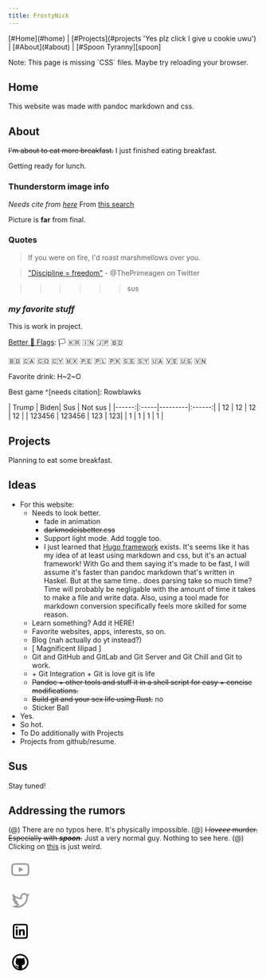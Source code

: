 ```yaml
---
title: FrostyNick
---
```


<!--
# update html
cd ~/Documents/projects/website2022/ && ./main.sh

cd ~/Documents/projects/website2022/ && ./main.sh serve
cd ~/Documents/projects/website2022/ && ./main.sh auto

previews:
file:///home/nicholas/Documents/projects/website2022/index.html
http://[::1]:8000/	# only thing is left is file detection to automatically update 👀
-->








<!---->

<nav><div>[#Home](#home) | [#Projects](#projects 'Yes plz click I give u cookie uwu') | [#About](#about) | [#Spoon Tyranny][spoon]</div></nav>

<!---->
<article>

<p class="no-css">Note: This page is missing `CSS` files. Maybe try reloading your browser.</p> 


# Home <!-- todo!(""); -->

This website was made with pandoc markdown and css.

 <!--  ![true survivial](https://www.publicdomainpictures.net/pictures/160000/velka/eclairs-foudre-et-nuages-sombres.jpg)  {style="position: absolute; right: 1em"}  {style="max-width: 10%" name="this"} -->

# About

~~I'm about to eat more breakfast.~~ <!-- todo!("wrong location"); -->
I just finished eating breakfast.

Getting ready for
lunch.


### Thunderstorm image info

<cite>Needs cite from [here](https://www.publicdomainpictures.net/en/view-image.php?image=150817&picture=&jazyk=FR)</cite>
From [this search](https://duckduckgo.com/?q=public+domain+lightning&iar=images&iaf=license%3APublic&iax=images&ia=images&iai=http%3A%2F%2Fwww.publicdomainpictures.net%2Fpictures%2F160000%2Fvelka%2Feclairs-foudre-et-nuages-sombres.jpg)

Picture is __far__ from final.<!-- todo!(""); -->


### Quotes<!-- todo!("Could look better + not many quotes"); -->

> <p class="burn">If you were on fire, I'd roast marshmellows over you.</p>  

> ["Discipline = freedom"](https://twitter.com/ThePrimeagen/status/1612817303183446016) - @ThePrimeagen on Twitter <!-- implement!("Author name should be seperate in css"); -->


> > > > > > sus


### *my favorite stuff*
 
This is work in project.<!-- todo!(""); -->

[Better 🎌 Flags](https://emojipedia.org/flags/ "🎌 Flags — List of Emoji Flags to Copy and Paste"):
<span class="big-emojis">
🏳️
🇰🇷 
🇮🇳 
🇯🇵 
🇧🇩 
<!-- 🏳️ 🇰🇷 🇮🇳🇯🇵🇧🇩-->
🇧🇩 
🇨🇦 
🇨🇴 
🇨🇾 
🇲🇽 
🇵🇪 
🇵🇱 
🇵🇰 
🇸🇪 
🇸🇾 
🇺🇦 
🇻🇪 
🇺🇸 
🇻🇳 
</span>

Favorite drink: H~2~O

Best game ^[needs citation]: Rowblawks

| Trump | Biden| Sus  |  Not sus  |<!-- todo!("Don't mention trump + biden"); -->
|------:|:-----|---------|:------:|
|   12  |  12  |    12   |    12  |
| 123456 | 1<wbr>23456 | 123 | 123| <!-- On one webiste, <wbr> created ... inside of a preview link. -->
|    1  |    1 |     1   |     1  |


# Projects

Planning to eat some breakfast.

# Ideas

- For this website:
	- Needs to look better.
		- fade in animation
		- ~~darkmodeisbetter.css~~
		- Support light mode. Add toggle too.
		- I just learned that [Hugo framework](https://github.com/gohugoio/hugo#overview) exists. It's seems like it has my idea of at least using markdown and css, but it's an actual framework! With Go and them saying it's made to be fast, I will assume it's faster than pandoc markdown that's written in Haskel. But at the same time.. does parsing take so much time? Time will probably be negligable with the amount of time it takes to make a file and write data. Also, using a tool made for markdown conversion specifically feels more skilled for some reason.
	- Learn something? Add it HERE!
	- Favorite websites, apps, interests, so on.
	- Blog (nah actually do yt instead?)
    - [ Magnificent lilipad ]
    - Git and GitHub and GitLab and Git Server and Git Chill and Git to work.
    - \+ Git Integration + Git is love git is life
	- ~~Pandoc + other tools and stuff it in a shell script for easy + concise modifications.~~
    - ~~Build git and your sex life using Rust.~~ no
    - Sticker Ball
- Yes.
- So hot.
- To Do additionally with Projects
- Projects from github/resume. <!-- todo!(""); -->

# Sus <!--{#spoon}--> <!-- todo!("add hidden part of website for the VIP. Also #spoon broke."); -->

Stay tuned!


## Addressing the rumors

(@) There are no typos here. It's physically impossible.
(@) ~~I _loveee_ murder. Especially with ___spoon___.~~ Just a very normal guy. Nothing to see here.
(@) Clicking on [this](this) is just weird.


[spoon]: #spoon "bad cutlery"

<!-- Thanks to https://icons8.com/icon/set/social%20media/sf-regular -->

<!-- YT -->
<svg xmlns="http://www.w3.org/2000/svg" x="0px" y="0px"
width="48" height="48"
viewBox="0,0,256,256"
style="fill:#000000;">
<g fill="#999" fill-rule="nonzero" stroke="none" stroke-width="1" stroke-linecap="butt" stroke-linejoin="miter" stroke-miterlimit="10" stroke-dasharray="" stroke-dashoffset="0" font-family="none" font-weight="none" font-size="none" text-anchor="none" style="mix-blend-mode: normal"><g transform="scale(4,4)"><path d="M32,15c-17.062,0 -19.34034,0.17773 -21.52734,2.42773c-2.187,2.25 -2.47266,5.82427 -2.47266,14.57227c0,8.748 0.28566,12.32327 2.47266,14.57227c2.187,2.249 4.46534,2.42773 21.52734,2.42773c17.062,0 19.34034,-0.17873 21.52734,-2.42773c2.187,-2.25 2.47266,-5.82427 2.47266,-14.57227c0,-8.748 -0.28566,-12.32227 -2.47266,-14.57227c-2.187,-2.25 -4.46534,-2.42773 -21.52734,-2.42773zM32,19c13.969,0 17.37916,0.06242 18.53516,1.23242c1.156,1.17 1.46484,4.30558 1.46484,11.76758c0,7.462 -0.30884,10.59758 -1.46484,11.76758c-1.156,1.17 -4.56616,1.23242 -18.53516,1.23242c-13.969,0 -17.37916,-0.06242 -18.53516,-1.23242c-1.156,-1.17 -1.43359,-4.30558 -1.43359,-11.76758c0,-7.462 0.27759,-10.59758 1.43359,-11.76758c1.156,-1.17 4.56616,-1.23242 18.53516,-1.23242zM27.94922,25.01758v13.96484l12.14648,-7.03711z"></path></g></g>
</svg>
<!-- Twitter -->
<svg xmlns="http://www.w3.org/2000/svg" x="0px" y="0px"
width="48" height="48"
viewBox="0,0,256,256"
style="fill:#000000;">
<g fill="#999" fill-rule="nonzero" stroke="none" stroke-width="1" stroke-linecap="butt" stroke-linejoin="miter" stroke-miterlimit="10" stroke-dasharray="" stroke-dashoffset="0" font-family="none" font-weight="none" font-size="none" text-anchor="none" style="mix-blend-mode: normal"><g transform="scale(4,4)"><path d="M57,17.114c-1.32,1.973 -2.991,3.707 -4.916,5.097c0.018,0.423 0.028,0.847 0.028,1.274c0,13.013 -9.902,28.018 -28.016,28.018c-5.562,0 -12.81,-1.948 -15.095,-4.423c0.772,0.092 1.556,0.138 2.35,0.138c4.615,0 8.861,-1.575 12.23,-4.216c-4.309,-0.079 -7.946,-2.928 -9.199,-6.84c1.96,0.308 4.447,-0.17 4.447,-0.17c0,0 -7.7,-1.322 -7.899,-9.779c2.226,1.291 4.46,1.231 4.46,1.231c0,0 -4.441,-2.734 -4.379,-8.195c0.037,-3.221 1.331,-4.953 1.331,-4.953c8.414,10.361 20.298,10.29 20.298,10.29c0,0 -0.255,-1.471 -0.255,-2.243c0,-5.437 4.408,-9.847 9.847,-9.847c2.832,0 5.391,1.196 7.187,3.111c2.245,-0.443 4.353,-1.263 6.255,-2.391c-0.859,3.44 -4.329,5.448 -4.329,5.448c0,0 2.969,-0.329 5.655,-1.55zM24.141,47.503c8.334,0.376 23.156,-6.394 23.971,-24.018c0.007,-0.16 0.032,-0.447 0.017,-0.706c-0.02,-0.334 0.146,-0.556 0.285,-0.702c0.228,-0.241 0.475,-0.534 0.71,-0.971c0.199,-0.369 0.077,-0.526 -0.169,-0.569c-0.167,-0.029 -0.34,-0.071 -0.532,-0.113c-0.343,-0.075 -0.492,-0.396 -0.33,-0.722c0.11,-0.221 0.257,-0.527 0.365,-0.846c0.107,-0.314 -0.032,-0.386 -0.271,-0.344c-0.198,0.034 -0.427,0.077 -0.632,0.115c-0.318,0.059 -0.647,-0.005 -0.958,-0.362c-1.206,-1.388 -2.512,-1.768 -4.366,-1.768c-3.246,0 -5.847,2.623 -5.847,5.847c0,0.888 0.229,1.955 0.389,2.986c0.299,1.925 -0.553,3.741 -3.504,3.511c-4.335,-0.338 -11.005,-1.287 -16.082,-5.034c0.505,0.999 1.718,2.543 2.681,3.702c0.748,0.9 0.515,2.294 -0.452,2.748c-0.485,0.228 -1.073,0.418 -1.749,0.541c1.774,1.435 3.811,2.365 5.37,3.027c1.954,0.829 2.492,2.176 1.292,3.518c-0.431,0.482 -0.988,0.969 -1.708,1.402c0.866,0.598 2.318,1.099 3.979,1.369c1.677,0.273 2.78,2.114 1.056,4.398c-0.839,1.112 -2.039,2.18 -3.515,2.991z"></path></g></g>
</svg>
<!-- LinkedIn -->
<svg xmlns="http://www.w3.org/2000/svg" x="0px" y="0px"
width="48" height="48"
viewBox="0 0 64 64">
<path d="M 23.773438 12 C 12.855437 12 12 12.854437 12 23.773438 L 12 40.226562 C 12 51.144563 12.855438 52 23.773438 52 L 40.226562 52 C 51.144563 52 52 51.145563 52 40.226562 L 52 23.773438 C 52 12.854437 51.145563 12 40.226562 12 L 23.773438 12 z M 21.167969 16 L 42.832031 16 C 47.625031 16 48 16.374969 48 21.167969 L 48 42.832031 C 48 47.625031 47.624031 48 42.832031 48 L 21.167969 48 C 16.374969 48 16 47.624031 16 42.832031 L 16 21.167969 C 16 16.374969 16.374969 16 21.167969 16 z M 22.501953 18.503906 C 20.872953 18.503906 19.552734 19.824172 19.552734 21.451172 C 19.552734 23.078172 20.871953 24.400391 22.501953 24.400391 C 24.126953 24.400391 25.447266 23.079172 25.447266 21.451172 C 25.447266 19.826172 24.126953 18.503906 22.501953 18.503906 z M 37.933594 26.322266 C 35.473594 26.322266 33.823437 27.672172 33.148438 28.951172 L 33.078125 28.951172 L 33.078125 26.728516 L 28.228516 26.728516 L 28.228516 43 L 33.28125 43 L 33.28125 34.949219 C 33.28125 32.826219 33.687359 30.771484 36.318359 30.771484 C 38.912359 30.771484 38.945312 33.200891 38.945312 35.087891 L 38.945312 43 L 44 43 L 44 34.074219 C 44 29.692219 43.054594 26.322266 37.933594 26.322266 z M 19.972656 26.728516 L 19.972656 43 L 25.029297 43 L 25.029297 26.728516 L 19.972656 26.728516 z"></path>
</svg>
<!-- GitHub -->
<svg xmlns="http://www.w3.org/2000/svg" x="0px" y="0px"
width="48" height="48"
viewBox="0 0 64 64">
<path d="M 32 10 C 19.85 10 10 19.85 10 32 C 10 44.15 19.85 54 32 54 C 44.15 54 54 44.15 54 32 C 54 19.85 44.15 10 32 10 z M 32 14 C 41.941 14 50 22.059 50 32 C 50 40.238706 44.458716 47.16934 36.904297 49.306641 C 36.811496 49.1154 36.747844 48.905917 36.753906 48.667969 C 36.784906 47.458969 36.753906 44.637563 36.753906 43.601562 C 36.753906 41.823563 35.628906 40.5625 35.628906 40.5625 C 35.628906 40.5625 44.453125 40.662094 44.453125 31.246094 C 44.453125 27.613094 42.554688 25.720703 42.554688 25.720703 C 42.554688 25.720703 43.551984 21.842266 42.208984 20.197266 C 40.703984 20.034266 38.008422 21.634812 36.857422 22.382812 C 36.857422 22.382813 35.034 21.634766 32 21.634766 C 28.966 21.634766 27.142578 22.382812 27.142578 22.382812 C 25.991578 21.634813 23.296016 20.035266 21.791016 20.197266 C 20.449016 21.842266 21.445312 25.720703 21.445312 25.720703 C 21.445312 25.720703 19.546875 27.611141 19.546875 31.244141 C 19.546875 40.660141 28.371094 40.5625 28.371094 40.5625 C 28.371094 40.5625 27.366329 41.706312 27.265625 43.345703 C 26.675939 43.553637 25.872132 43.798828 25.105469 43.798828 C 23.255469 43.798828 21.849984 42.001922 21.333984 41.169922 C 20.825984 40.348922 19.7845 39.660156 18.8125 39.660156 C 18.1725 39.660156 17.859375 39.981656 17.859375 40.347656 C 17.859375 40.713656 18.757609 40.968484 19.349609 41.646484 C 20.597609 43.076484 20.574484 46.292969 25.021484 46.292969 C 25.547281 46.292969 26.492043 46.171872 27.246094 46.068359 C 27.241926 47.077908 27.230199 48.046135 27.246094 48.666016 C 27.251958 48.904708 27.187126 49.114952 27.09375 49.306641 C 19.540258 47.168741 14 40.238046 14 32 C 14 22.059 22.059 14 32 14 z"></path>
</svg>

</article>

<!-- todo!("remove some of this it's bloat here");
more todo!("see below");
- make a blog. this is already in markdown!
- sidebar w/ social media icons


cool websites:	https://bugswriter.com/ and remember the lilipad thingy?
fun fact:	#0f08 is a thing -->
<!-- might del l8r:
https://twitter.com/KosinerSky/status/1615258485830324224?cxt=HHwWgMDQxZ3CxuosAAAA
https://twitter.com/ThePrimeagen/status/1615032930895826946?s=20&t=_NU3avUaQ0FnWhXiiOtnzQ-->

<!---->





